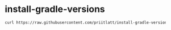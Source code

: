 # install-gradle-versions

```bash
curl https://raw.githubusercontent.com/priitlatt/install-gradle-versions/master/install.sh | sh
```

